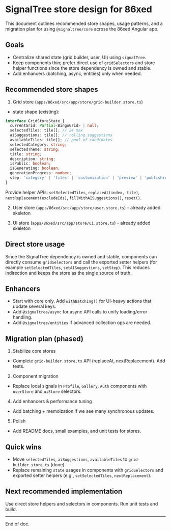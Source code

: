 # SignalTree store design for 86xed

This document outlines recommended store shapes, usage patterns, and a migration plan for using `@signaltree/core` across the 86xed Angular app.

## Goals

- Centralize shared state (grid builder, user, UI) using `signalTree`.
- Keep components thin; prefer direct use of `gridSelectors` and store helper functions since the store dependency is owned and stable.
- Add enhancers (batching, async, entities) only when needed.

## Recommended store shapes

1. Grid store (`apps/86xed/src/app/store/grid-builder.store.ts`)

- state shape (existing):

```ts
interface GridStoreState {
  currentGrid: Partial<BingoGrid> | null;
  selectedTiles: tile[]; // 24 max
  aiSuggestions: tile[]; // rolling suggestions
  availableTiles: tile[]; // pool of candidates
  selectedCategory: string;
  selectedTheme: string;
  title: string;
  description: string;
  isPublic: boolean;
  isGenerating: boolean;
  generationProgress: number;
  step: 'category' | 'tiles' | 'customization' | 'preview' | 'publishing';
}
```

Provide helper APIs: `setSelectedTiles`, `replaceAt(index, tile)`, `nextReplacement(excludeIds)`, `fillWithAISuggestions()`, `reset()`.

2. User store (`apps/86xed/src/app/store/user.store.ts`) - already added skeleton

3. UI store (`apps/86xed/src/app/store/ui.store.ts`) - already added skeleton

## Direct store usage

Since the SignalTree dependency is owned and stable, components can directly consume `gridSelectors` and call the exported setter helpers (for example `setSelectedTiles`, `setAISuggestions`, `setStep`). This reduces indirection and keeps the store as the single source of truth.

## Enhancers

- Start with core only. Add `withBatching()` for UI-heavy actions that update several keys.
- Add `@signaltree/async` for async API calls to unify loading/error handling.
- Add `@signaltree/entities` if advanced collection ops are needed.

## Migration plan (phased)

1. Stabilize core stores

- Complete `grid-builder.store.ts` API (replaceAt, nextReplacement). Add tests.

2. Component migration

- Replace local signals in `Profile`, `Gallery`, `Auth` components with `userStore` and `uiStore` selectors.

4. Add enhancers & performance tuning

- Add batching + memoization if we see many synchronous updates.

5. Polish

- Add README docs, small examples, and unit tests for stores.

## Quick wins

- Move `selectedTiles`, `aiSuggestions`, `availableTiles` to `grid-builder.store.ts` (done).
- Replace remaining `state` usages in components with `gridSelectors` and exported setter helpers (e.g., `setSelectedTiles`, `nextReplacement`).

## Next recommended implementation

Use direct store helpers and selectors in components. Run unit tests and build.

---

End of doc.
